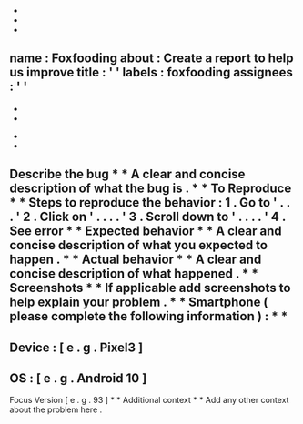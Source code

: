 -
-
-
name
:
Foxfooding
about
:
Create
a
report
to
help
us
improve
title
:
'
'
labels
:
foxfooding
assignees
:
'
'
-
-
-
*
*
Describe
the
bug
*
*
A
clear
and
concise
description
of
what
the
bug
is
.
*
*
To
Reproduce
*
*
Steps
to
reproduce
the
behavior
:
1
.
Go
to
'
.
.
.
'
2
.
Click
on
'
.
.
.
.
'
3
.
Scroll
down
to
'
.
.
.
.
'
4
.
See
error
*
*
Expected
behavior
*
*
A
clear
and
concise
description
of
what
you
expected
to
happen
.
*
*
Actual
behavior
*
*
A
clear
and
concise
description
of
what
happened
.
*
*
Screenshots
*
*
If
applicable
add
screenshots
to
help
explain
your
problem
.
*
*
Smartphone
(
please
complete
the
following
information
)
:
*
*
-
Device
:
[
e
.
g
.
Pixel3
]
-
OS
:
[
e
.
g
.
Android
10
]
-
Focus
Version
[
e
.
g
.
93
]
*
*
Additional
context
*
*
Add
any
other
context
about
the
problem
here
.
